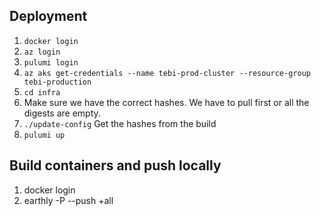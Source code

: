 ## Deployment

1. `docker login`
1. `az login`
1. `pulumi login`
1. `az aks get-credentials --name tebi-prod-cluster --resource-group tebi-production`
1. `cd infra`
1. Make sure we have the correct hashes. We have to pull first or all the digests are empty.
1. `./update-config` Get the hashes from the build
1. `pulumi up`

## Build containers and push locally

1. docker login
1. earthly -P --push +all